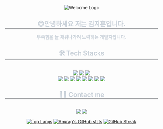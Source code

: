 <div align="center">
  <img src="https://github.com/user-attachments/assets/00b4a243-a5a9-44e3-aaf9-728e7cca0fd2" alt="Welcome Logo">
</div>
<div align= "center"> 
    <h2 style="border-bottom: 1px solid #21262d; color: #c9d1d9;"> 😊안녕하세요 저는 김지훈입니다. </h2>  
    <div style="font-weight: 600; font-size: 15px; text-align: center; color: #c9d1d9;"> 부족함을 늘 채워나가려 노력하는 개발자입니다.  </div> 
    </div>
    <div align= "center">
    <h2 style="border-bottom: 1px solid #21262d; color: #c9d1d9;"> 🛠️ Tech Stacks </h2> <br> 
    <div style="margin: 0 auto; text-align: center;" align= "center">
          <img src="https://img.shields.io/badge/Discord-5865F2?style=flat-square&logo=Discord&logoColor=white">
          <img src="https://img.shields.io/badge/Git-F05032?style=flat-square&logo=Git&logoColor=white">
          <img src="https://img.shields.io/badge/Github-181717?style=flat-square&logo=Github&logoColor=white">
          <br/><img src="https://img.shields.io/badge/HTML5-E34F26?style=flat-square&logo=HTML5&logoColor=white">
          <img src="https://img.shields.io/badge/CSS3-1572B6?style=flat-square&logo=CSS3&logoColor=white">
          <img src="https://img.shields.io/badge/Javascript-F7DF1E?style=flat-square&logo=Javascript&logoColor=white">
          <img src="https://img.shields.io/badge/Node.js-339933?style=flat-square&logo=Node.js&logoColor=white">
          <img src="https://img.shields.io/badge/React-61DAFB?style=flat-square&logo=React&logoColor=white">
          <img src="https://img.shields.io/badge/Redux-764ABC?style=flat-square&logo=Redux&logoColor=white">
          <img src="https://img.shields.io/badge/Slack-4A154B?style=flat-square&logo=Slack&logoColor=white">
          <img src="https://img.shields.io/badge/Tailwind CSS-06B6D4?style=flat-square&logo=Tailwind CSS&logoColor=white">
          <br/></div>
    </div>
    <div align= "center">
    <h2 style="border-bottom: 1px solid #21262d; color: #c9d1d9;"> 🧑‍💻 Contact me </h2> <br> 
    <div align= "center"> <a href=https://www.instagram.com/_nuhix?igsh=MTBidHp0dnJ6aTFqbw%3D%3D&utm_source=qr> <img src="https://img.shields.io/badge/Instagram-E4405F?style=flat-square&logo=Instagram&logoColor=white&link=https://www.instagram.com/_nuhix?igsh=MTBidHp0dnJ6aTFqbw%3D%3D&utm_source=qr"> </a>
         <a href=mailto:kgccm8480@gmail.com> <img src="https://img.shields.io/badge/Gmail-EA4335?style=flat-square&logo=Gmail&logoColor=white&link=mailto:kgccm8480@gmail.com"> </a>
      
[![Top Langs](https://github-readme-stats.vercel.app/api/top-langs/?username=kgccm)](https://github.com/anuraghazra/github-readme-stats)
[![Anurag's GitHub stats](https://github-readme-stats.vercel.app/api?username=kgccm)](https://github.com/anuraghazra/github-readme-stats)
[![GitHub Streak](https://streak-stats.demolab.com?user=kgccm&theme=dark)](https://git.io/streak-stats)
